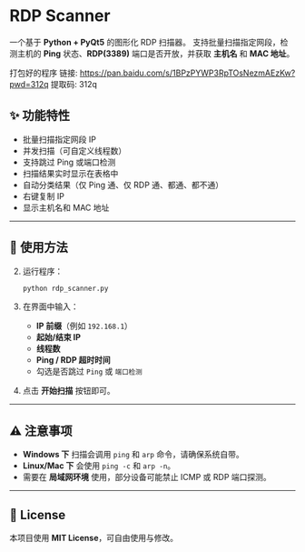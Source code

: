 # RDP Scanner

一个基于 **Python + PyQt5** 的图形化 RDP 扫描器。
支持批量扫描指定网段，检测主机的 **Ping** 状态、**RDP(3389)** 端口是否开放，并获取 **主机名** 和 **MAC 地址**。


打包好的程序
链接: https://pan.baidu.com/s/1BPzPYWP3RpTOsNezmAEzKw?pwd=312q 提取码: 312q
## ✨ 功能特性

* 批量扫描指定网段 IP
* 并发扫描（可自定义线程数）
* 支持跳过 Ping 或端口检测
* 扫描结果实时显示在表格中
* 自动分类结果（仅 Ping 通、仅 RDP 通、都通、都不通）
* 右键复制 IP
* 显示主机名和 MAC 地址

---

## 🚀 使用方法

2. 运行程序：

   ```bash
   python rdp_scanner.py
   ```

3. 在界面中输入：

   * **IP 前缀**（例如 `192.168.1`）
   * **起始/结束 IP**
   * **线程数**
   * **Ping / RDP 超时时间**
   * 勾选是否跳过 `Ping` 或 `端口检测`

4. 点击 **开始扫描** 按钮即可。

---


## ⚠️ 注意事项

* **Windows 下** 扫描会调用 `ping` 和 `arp` 命令，请确保系统自带。
* **Linux/Mac 下** 会使用 `ping -c` 和 `arp -n`。
* 需要在 **局域网环境** 使用，部分设备可能禁止 ICMP 或 RDP 端口探测。

---

## 📜 License

本项目使用 **MIT License**，可自由使用与修改。

